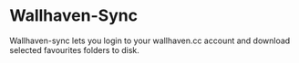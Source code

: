 # Wallhaven-Sync

Wallhaven-sync lets you login to your wallhaven.cc account and download selected favourites folders to disk.
